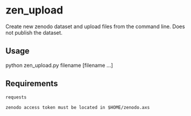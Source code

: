 # zen_upload

Create new zenodo dataset and upload files from the command line. Does not
publish the dataset.

## Usage
   python zen_upload.py filename [filename ...]

## Requirements
    requests

    zenodo access token must be located in $HOME/zenodo.axs


